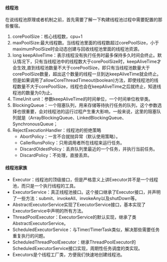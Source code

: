 #### 线程池
在说线程池原理或者机制之前，首先需要了解一下构建线程池过程中需要配置的那些餐宿。
1. corePoolSize：核心线程数，cpu+1
2. maxPoolSize:最大线程数。当线程池里面的线程数超过corePoolSize，小于maximumPoolSize时会动态创建与回收线程池里面的线程池资源。
3. long keepAliveTime：表示线程没有执行任务时最多保持多久时间会终止。默认情况下，只有当线程池中的线程数大于corePoolSize时，keepAliveTime才会生效,直到线程池数量不大于corePoolSize，即只有当线程池数量大于corePoolSize数量，超出这个数量的线程一旦到达keepAliveTime就会终止。但是如果调用了allowCoreThreadTimeout(boolean)方法，即使线程池的线程数量不大于corePoolSize，线程也会在keepAliveTime之后就终止，知道线程池的数量为0为止。
4. TimeUnit unit：参数keepAliveTime的时间单位，一个时间单位枚举类。
3. BlockingQueue：一个阻塞队列，用来存储等待执行任务的队列，这个参数选择也很重要，会对线程池的运行过程产生重大影响，一般来说，这里的阻塞队列就是（ArrayBlockingQueue、LinkedBlockingQueue、SynchronousQueue；
4. RejectExecutionHandler：线程池的拒绝策略
    - AbortPolicy：一言不合就抛异常（默认使用策略）。
    - CallerRunsPolicy：只用调用者所在线程来运行任务。
    - DiscardOldestPolicy：丢弃队列里最近的一个任务，并执行当前任务。
    - DiscardPolicy：不处理，直接丢弃。



#### 线程池家族
- Executor：线程池的顶级接口，但是严格意义上讲Executor并不是一个线程池，而只是一个执行线程的工具。
- ExecutorService：真正线程池接口。这个接口继承了Executor接口，并声明了一些方法：submit、invokeAll、invokeAny以及shutDown等。
- AbstractExecutorService实现了ExecutorService接口，基本实现了ExecutorService中声明的所有方法。
- ThreadPoolExecutor：ExecutorService的默认实现，继承了类AbstractExecutorService。
- ScheduledExecutorService：与Timer/TimerTask类似，解决那些需要任务重复执行的问题。
- ScheduledThreadPoolExecutor：继承ThreadPoolExecutor的ScheduledExecutorService接口实现，周期性任务调度的类实现。
- Executors是个线程工厂类，方便我们快速地创建线程池。

